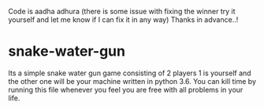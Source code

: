 Code is aadha adhura (there is some issue with fixing the winner try it yourself and let me know if I can fix it in any way) Thanks in advance..!
# snake-water-gun


Its a simple snake water gun game consisting of 2 players 1 is yourself and the other one will be your machine written in python 3.6. 
You can kill time by running this file whenever you feel you are free with all problems in your life.


